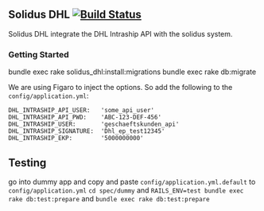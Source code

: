 ## Solidus DHL [![Build Status](https://travis-ci.org/gerardo-navarro/solidus_dhl.svg?branch=master)](https://travis-ci.org/gerardo-navarro/solidus_dhl) ##

Solidus DHL integrate the DHL Intraship API with the solidus system.

### Getting Started ###

bundle exec rake solidus_dhl:install:migrations
bundle exec rake db:migrate



We are using Figaro to inject the options. So add the following to the `config/application.yml`:

```
DHL_INTRASHIP_API_USER:   'some_api_user'
DHL_INTRASHIP_API_PWD:    'ABC-123-DEF-456'
DHL_INTRASHIP_USER:       'geschaeftskunden_api'
DHL_INTRASHIP_SIGNATURE:  'Dhl_ep_test12345'
DHL_INTRASHIP_EKP:        '5000000000'
```


## Testing ##

go into dummy app and copy and paste `config/application.yml.default` to `config/application.yml`
`cd spec/dummy` and `RAILS_ENV=test bundle exec rake db:test:prepare` and `bundle exec rake db:test:prepare`
